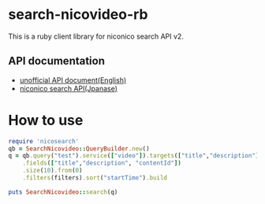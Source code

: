# search-nicovideo-rb

This is a ruby client library for niconico search API v2. 

## API documentation
* [unofficial API document(English)](https://iwag.github.io/search-nicovideo-rb/search_api.html)
* [niconico search API(Jpanase)](http://search.nicovideo.jp/docs/api/snapshot.html)

# How to use

```ruby
require 'nicosearch'
qb = SearchNicovideo::QueryBuilder.new()
q = qb.query("test").service(["video"]).targets(["title","description"])
    .fields(["title","description", "contentId"])
    .size(10).from(0)
    .filters(filters).sort("startTime").build

puts SearchNicovideo::search(q)
```
